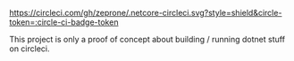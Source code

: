 https://circleci.com/gh/zeprone/.netcore-circleci.svg?style=shield&circle-token=:circle-ci-badge-token

This project is only a proof of concept about building / running dotnet stuff on circleci.
